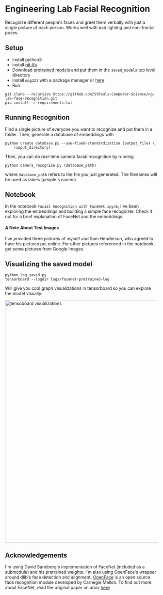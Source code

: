 # Engineering Lab Facial Recognition
Recognize different people's faces and greet them verbally with just a single
picture of each person. Works well with bad lighting and non-frontal poses.

## Setup
- Install python3
- Install [git-lfs](https://git-lfs.github.com)
- Download [pretrained models](https://github.com/davidsandberg/facenet#pre-trained-models)
and put them in the `saved_models` top level directory
- Install `mpg321` with a package manager or [here](https://sourceforge.net/projects/mpg321/files/latest/download?source=files)
- Run
```
git clone --recursive https://github.com/StPauls-Computer-Science/ng-lab-face-recognition.git
pip install -r requirements.txt
```

## Running Recognition
Find a single picture of everyone you want to recognize and put them in a
folder. Then, generate a database of embeddings with
```
python create_database.py --use-fixed-standardization (output_file) \
    (input_directory)
```
Then, you can do real-time camera facial recognition by running
```
python camera_recognize.py (database_path)
```
where `database_path` refers to the file you just generated. The filenames will
be used as labels (people's names).

## Notebook
In the notebook `Facial Recognition with FaceNet.ipynb`, I've been exploring
the embeddings and building a simple face recognizer. Check it out for a brief
explanation of FaceNet and the embeddings.

#### A Note About Test Images
I've provided three pictures of myself and Sam Henderson, who agreed to have
his pictures put online. For other pictures referenced in the notebook, get
some pictures from Google Images.

## Visualizing the saved model
```
python log_saved.py
tensorboard --logdir logs/facenet-pretrained-log
```
Will give you cool graph visualizations in tensorboard so you can explore
the model visually.

<img src="https://i.imgur.com/N2HBm2d.png" width=800
alt="tensoboard visualizations">

## Acknowledgements
I'm using David Sandberg's implementation of FaceNet (included as a submodule)
and his pretrained weights. I'm also using OpenFace's wrapper around dlib's
face detection and alignment. [OpenFace](http://cmusatyalab.github.io/openface/)
is an open source face recognition module developed by Carnegie Mellon. To find
out more about FaceNet, read the original paper on arxiv [here](https://arxiv.org/abs/1503.03832)
